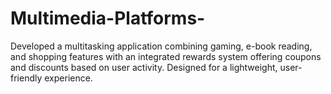 # Multimedia-Platforms-
Developed a multitasking application combining gaming, e-book reading, and shopping features with an integrated rewards system offering coupons and discounts based on user activity. Designed for a lightweight, user-friendly experience. 
